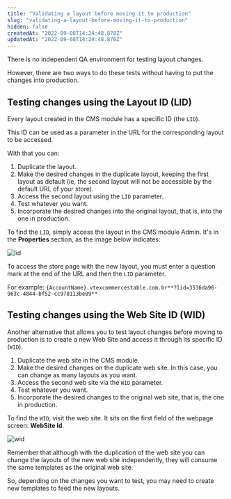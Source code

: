 ```yaml
---
title: "Validating a layout before moving it to production"
slug: "validating-a-layout-before-moving-it-to-production"
hidden: false
createdAt: "2022-09-08T14:24:48.870Z"
updatedAt: "2022-09-08T14:24:48.870Z"
---
```


There is no independent QA environment for testing layout changes.

However, there are two ways to do these tests without having to put the changes into production.

## Testing changes using the Layout ID (LID)

Every layout created in the CMS module has a specific ID (the `LID`).

This ID can be used as a parameter in the URL for the corresponding layout to be accessed.

With that you can:

1. Duplicate the layout.
2. Make the desired changes in the duplicate layout, keeping the first layout as default (ie, the second layout will not be accessible by the default URL of your store).
3. Access the second layout using the `LID` parameter.
4. Test whatever you want.
5. Incorporate the desired changes into the original layout, that is, into the one in production.

To find the `LID`, simply access the layout in the CMS module Admin. It's in the **Properties** section, as the image below indicates:

![lid](https://cdn.jsdelivr.net/gh/vtexdocs/dev-portal-content@main/images/validating-a-layout-before-moving-it-to-production-0.png)

To access the store page with the new layout, you must enter a question mark at the end of the URL and then the `LID` parameter.

For example:
`{AccountName}.vtexcommercestable.com.br**?lid=3536da96-963c-4844-bf52-cc978113be09**`

## Testing changes using the Web Site ID (WID)

Another alternative that allows you to test layout changes before moving to production is to create a new Web Site and access it through its specific ID (`WID`).

1. Duplicate the web site in the CMS module.
2. Make the desired changes on the duplicate web site. In this case, you can change as many layouts as you want.
3. Access the second web site via the `WID` parameter.
4. Test whatever you want.
5. Incorporate the desired changes to the original web site, that is, the one in production.

To find the `WID`, visit the web site. It sits on the first field of the webpage screen: **WebSite Id**.

![wid](https://cdn.jsdelivr.net/gh/vtexdocs/dev-portal-content@main/images/validating-a-layout-before-moving-it-to-production-1.png)

Remember that although with the duplication of the web site you can change the layouts of the new web site independently, they will consume the same templates as the original web site.

So, depending on the changes you want to test, you may need to create new templates to feed the new layouts.
